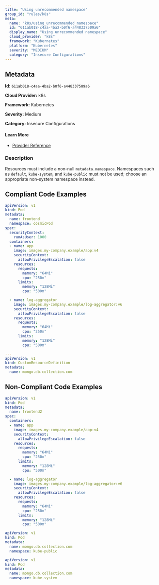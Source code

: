 ```yaml
---
title: "Using unrecommended namespace"
group_id: "rules/k8s"
meta:
  name: "k8s/using_unrecommended_namespace"
  id: "611ab018-c4aa-4ba2-b0f6-a448337509a6"
  display_name: "Using unrecommended namespace"
  cloud_provider: "k8s"
  framework: "Kubernetes"
  platform: "Kubernetes"
  severity: "MEDIUM"
  category: "Insecure Configurations"
---
```

## Metadata

**Id:** `611ab018-c4aa-4ba2-b0f6-a448337509a6`

**Cloud Provider:** k8s

**Framework:** Kubernetes

**Severity:** Medium

**Category:** Insecure Configurations

#### Learn More

 - [Provider Reference](https://kubernetes.io/docs/concepts/overview/working-with-objects/kubernetes-objects/)

### Description

 Resources must include a non-null `metadata.namespace`. Namespaces such as `default`, `kube-system`, and `kube-public` must not be used; choose an appropriate non-system namespace instead.


## Compliant Code Examples
```yaml
apiVersion: v1
kind: Pod
metadata:
  name: frontend
  namespace: cosmicPod
spec:
  securityContext:
    runAsUser: 1000
  containers:
  - name: app
    image: images.my-company.example/app:v4
    securityContext:
      allowPrivilegeEscalation: false
    resources:
      requests:
        memory: "64Mi"
        cpu: "250m"
      limits:
        memory: "128Mi"
        cpu: "500m"

  - name: log-aggregator
    image: images.my-company.example/log-aggregator:v6
    securityContext:
      allowPrivilegeEscalation: false
    resources:
      requests:
        memory: "64Mi"
        cpu: "250m"
      limits:
        memory: "128Mi"
        cpu: "500m"

---
apiVersion: v1
kind: CustomResourceDefinition
metadata:
  name: mongo.db.collection.com

```
## Non-Compliant Code Examples
```yaml
apiVersion: v1
kind: Pod
metadata:
  name: frontend2
spec:
  containers:
  - name: app
    image: images.my-company.example/app:v4
    securityContext:
      allowPrivilegeEscalation: false
    resources:
      requests:
        memory: "64Mi"
        cpu: "250m"
      limits:
        memory: "128Mi"
        cpu: "500m"

  - name: log-aggregator
    image: images.my-company.example/log-aggregator:v6
    securityContext:
      allowPrivilegeEscalation: false
    resources:
      requests:
        memory: "64Mi"
        cpu: "250m"
      limits:
        memory: "128Mi"
        cpu: "500m"

```

```yaml
apiVersion: v1
kind: Pod
metadata:
  name: mongo.db.collection.com
  namespace: kube-public

```

```yaml
apiVersion: v1
kind: Pod
metadata:
  name: mongo.db.collection.com
  namespace: kube-system

```